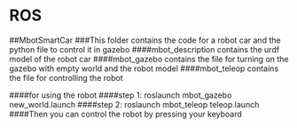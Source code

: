 # ROS
##MbotSmartCar
###This folder contains the code for a robot car and the python file to control it in gazebo
####mbot_description contains the urdf model of the robot car
####mbot_gazebo contains the file for turning on the gazebo with empty world and the robot model
####mbot_teleop contains the file for controlling the robot

####for using the robot
####step 1: roslaunch mbot_gazebo new_world.launch
####step 2: roslaunch mbot_teleop teleop.launch
####Then you can control the robot by pressing your keyboard
